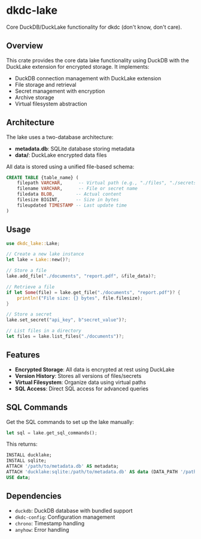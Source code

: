 # dkdc-lake

Core DuckDB/DuckLake functionality for dkdc (don't know, don't care).

## Overview

This crate provides the core data lake functionality using DuckDB with the DuckLake extension for encrypted storage. It implements:

- DuckDB connection management with DuckLake extension
- File storage and retrieval
- Secret management with encryption
- Archive storage
- Virtual filesystem abstraction

## Architecture

The lake uses a two-database architecture:
- **metadata.db**: SQLite database storing metadata
- **data/**: DuckLake encrypted data files

All data is stored using a unified file-based schema:
```sql
CREATE TABLE {table_name} (
    filepath VARCHAR,      -- Virtual path (e.g., "./files", "./secrets")
    filename VARCHAR,      -- File or secret name
    filedata BLOB,        -- Actual content
    filesize BIGINT,      -- Size in bytes
    fileupdated TIMESTAMP -- Last update time
)
```

## Usage

```rust
use dkdc_lake::Lake;

// Create a new lake instance
let lake = Lake::new()?;

// Store a file
lake.add_file("./documents", "report.pdf", &file_data)?;

// Retrieve a file
if let Some(file) = lake.get_file("./documents", "report.pdf")? {
    println!("File size: {} bytes", file.filesize);
}

// Store a secret
lake.set_secret("api_key", b"secret_value")?;

// List files in a directory
let files = lake.list_files("./documents")?;
```

## Features

- **Encrypted Storage**: All data is encrypted at rest using DuckLake
- **Version History**: Stores all versions of files/secrets
- **Virtual Filesystem**: Organize data using virtual paths
- **SQL Access**: Direct SQL access for advanced queries

## SQL Commands

Get the SQL commands to set up the lake manually:
```rust
let sql = lake.get_sql_commands();
```

This returns:
```sql
INSTALL ducklake;
INSTALL sqlite;
ATTACH '/path/to/metadata.db' AS metadata;
ATTACH 'ducklake:sqlite:/path/to/metadata.db' AS data (DATA_PATH '/path/to/data', ENCRYPTED);
USE data;
```

## Dependencies

- `duckdb`: DuckDB database with bundled support
- `dkdc-config`: Configuration management
- `chrono`: Timestamp handling
- `anyhow`: Error handling